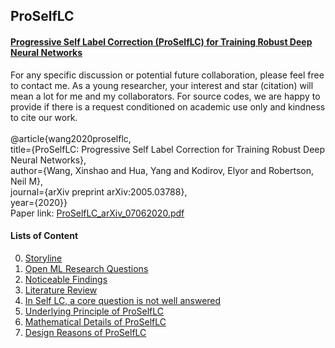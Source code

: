 ## ProSelfLC


#### [Progressive Self Label Correction (ProSelfLC) for Training Robust Deep Neural Networks](https://xinshaoamoswang.github.io/blogs/2020-06-07-Progressive-self-label-correction/)



For any specific discussion or potential future collaboration, please feel free to contact me. As a young
researcher, your interest and star (citation) will mean a lot for me and my collaborators. For source codes, we
are happy to provide if there is a request conditioned on academic use only and kindness to cite our work.
<br />
<br />
@article{wang2020proselflc,<br />
  title={ProSelfLC: Progressive Self Label Correction for Training Robust Deep Neural Networks},<br />
  author={Wang, Xinshao and Hua, Yang and Kodirov, Elyor and Robertson, Neil M},<br />
  journal={arXiv preprint arXiv:2005.03788},<br />
  year={2020}}
<br />
Paper link: [ProSelfLC_arXiv_07062020.pdf](https://xinshaoamoswang.github.io/blogs/figsProSelfLC/ProSelfLC_arXiv_07062020.pdf)


#### Lists of Content

<!-- :+1: means being highly related to my personal research interest. -->
0. [Storyline](https://xinshaoamoswang.github.io/blogs/2020-06-07-Progressive-self-label-correction/#storyline)
0. [Open ML Research Questions](https://xinshaoamoswang.github.io/blogs/2020-06-07-Progressive-self-label-correction/#open-ml-research-questions)
0. [Noticeable Findings](https://xinshaoamoswang.github.io/blogs/2020-06-07-Progressive-self-label-correction/#noticeable-findings)
0. [Literature Review](https://xinshaoamoswang.github.io/blogs/2020-06-07-Progressive-self-label-correction/#literature-review)
0. [In Self LC, a core question is not well answered](https://xinshaoamoswang.github.io/blogs/2020-06-07-Progressive-self-label-correction/#in-self-lc-a-core-question-is-not-well-answered)
0. [Underlying Principle of ProSelfLC](https://xinshaoamoswang.github.io/blogs/2020-06-07-Progressive-self-label-correction/#underlying-principle-of-proselflc)
0. [Mathematical Details of ProSelfLC](https://xinshaoamoswang.github.io/blogs/2020-06-07-Progressive-self-label-correction/#mathematical-details-of-proselflc)
0. [Design Reasons of ProSelfLC](https://xinshaoamoswang.github.io/blogs/2020-06-07-Progressive-self-label-correction/#design-reasons-of-proselflc)
